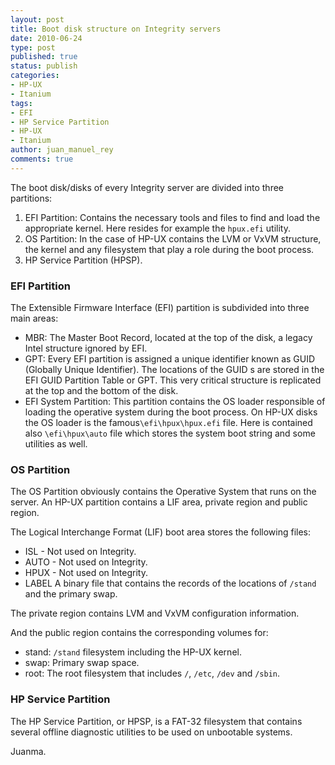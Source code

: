 ```yaml
---
layout: post
title: Boot disk structure on Integrity servers
date: 2010-06-24
type: post
published: true
status: publish
categories:
- HP-UX
- Itanium
tags:
- EFI
- HP Service Partition
- HP-UX
- Itanium
author: juan_manuel_rey
comments: true
---
```


The boot disk/disks of every Integrity server are divided into three partitions:

1.  EFI Partition: Contains the necessary tools and files to find and load the appropriate kernel. Here resides for example the `hpux.efi` utility.
2.  OS Partition: In the case of HP-UX contains the LVM or VxVM structure, the kernel and any filesystem that play a role during the boot process.
3.  HP Service Partition (HPSP).

### EFI Partition

The Extensible Firmware Interface (EFI) partition is subdivided into three main areas:

-   MBR: The Master Boot Record, located at the top of the disk, a legacy Intel structure ignored by EFI.
-   GPT: Every EFI partition is assigned a unique identifier known as GUID (Globally Unique Identifier). The locations of the GUID s are stored in the EFI GUID Partition Table or GPT. This very critical structure is replicated at the top and the bottom of the disk.
-   EFI System Partition: This partition contains the OS loader responsible of loading the operative system during the boot process. On HP-UX disks the OS loader is the famous`\efi\hpux\hpux.efi` file. Here is contained also `\efi\hpux\auto` file which stores the system boot string and some utilities as well.

### OS Partition

The OS Partition obviously contains the Operative System that runs on the server. An HP-UX partition contains a LIF area, private region and public region.

The Logical Interchange Format (LIF) boot area stores the following files:

-   ISL -  Not used on Integrity.
-   AUTO - Not used on Integrity.
-   HPUX -  Not used on Integrity.
-   LABEL  A binary file that contains the records of the locations of `/stand` and the primary swap.

The private region contains LVM and VxVM configuration information.

And the public region contains the corresponding volumes for:

-   stand: `/stand` filesystem including the HP-UX kernel.
-   swap: Primary swap space.
-   root: The root filesystem that includes `/`, `/etc`, `/dev` and `/sbin`.

### HP Service Partition

The HP Service Partition, or HPSP, is a FAT-32 filesystem that contains several offline diagnostic utilities to be used on unbootable systems.

Juanma.
